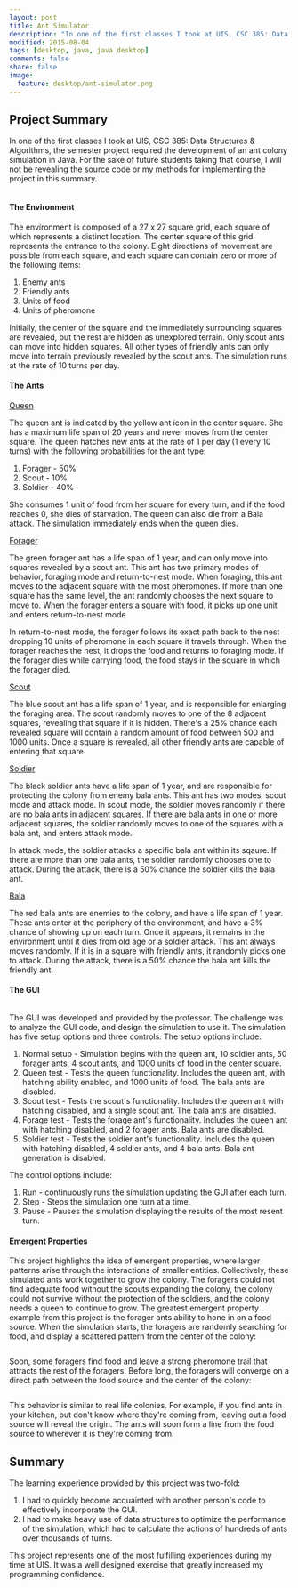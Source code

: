 ```yaml
---
layout: post
title: Ant Simulator
description: "In one of the first classes I took at UIS, CSC 385: Data Structures & Algorithms, the semester project required the development of an ant colony simulation in Java. For the sake of future students taking that course, I will not be revealing the source code or my methods for implementing the project in this summary."
modified: 2015-08-04
tags: [desktop, java, java desktop]
comments: false
share: false
image:
  feature: desktop/ant-simulator.png
---
```


## Project Summary

In one of the first classes I took at UIS, CSC 385: Data Structures & Algorithms, the semester project required the development of an ant colony simulation in Java. For the sake of future students taking that course, I will not be revealing the source code or my methods for implementing the project in this summary.

<figure style="text-align: center">
    <img src="{{ site.url }}/images/desktop/ant-colony.png" alt="">
</figure>

#### The Environment

The environment is composed of a 27 x 27 square grid, each square of which represents a distinct location. The center square of this grid represents the entrance to the colony. Eight directions of movement are possible from each square, and each square can contain zero or more of the following items:

1. Enemy ants
2. Friendly ants
3. Units of food
4. Units of pheromone

Initially, the center of the square and the immediately surrounding squares are revealed, but the rest are hidden as unexplored terrain. Only scout ants can move into hidden squares. All other types of friendly ants can only move into terrain previously revealed by the scout ants. The simulation runs at the rate of 10 turns per day.

#### The Ants

<u>Queen</u>

The queen ant is indicated by the yellow ant icon in the center square. She has a maximum life span of 20 years and never moves from the center square. The queen hatches new ants at the rate of 1 per day (1 every 10 turns) with the following probabilities for the ant type:

1. Forager - 50%
2. Scout - 10%
3. Soldier - 40%

She consumes 1 unit of food from her square for every turn, and if the food reaches 0, she dies of starvation. The queen can also die from a Bala attack. The simulation immediately ends when the queen dies.

<u>Forager</u>

The green forager ant has a life span of 1 year, and can only move into squares revealed by a scout ant. This ant has two primary modes of behavior, foraging mode and return-to-nest mode. When foraging, this ant moves to the adjacent square with the most pheromones. If more than one square has the same level, the ant randomly chooses the next square to move to. When the forager enters a square with food, it picks up one unit and enters return-to-nest mode.

In return-to-nest mode, the forager follows its exact path back to the nest dropping 10 units of pheromone in each square it travels through. When the forager reaches the nest, it drops the food and returns to foraging mode. If the forager dies while carrying food, the food stays in the square in which the forager died.

<u>Scout</u>

The blue scout ant has a life span of 1 year, and is responsible for enlarging the foraging area. The scout randomly moves to one of the 8 adjacent squares, revealing that square if it is hidden. There's a 25% chance each revealed square will contain a random amount of food between 500 and 1000 units. Once a square is revealed, all other friendly ants are capable of entering that square.

<u>Soldier</u>

The black soldier ants have a life span of 1 year, and are responsible for protecting the colony from enemy bala ants. This ant has two modes, scout mode and attack mode. In scout mode, the soldier moves randomly if there are no bala ants in adjacent squares. If there are bala ants in one or more adjacent squares, the soldier randomly moves to one of the squares with a bala ant, and enters attack mode.

In attack mode, the soldier attacks a specific bala ant within its sqaure. If there are more than one bala ants, the soldier randomly chooses one to attack. During the attack, there is a 50% chance the soldier kills the bala ant.

<u>Bala</u>

The red bala ants are enemies to the colony, and have a life span of 1 year. These ants enter at the periphery of the environment, and have a 3% chance of showing up on each turn. Once it appears, it remains in the environment until it dies from old age or a soldier attack. This ant always moves randomly. If it is in a square with friendly ants, it randomly picks one to attack. During the attack, there is a 50% chance the bala ant kills the friendly ant.

#### The GUI

<figure style="text-align: center">
    <img src="{{ site.url }}/images/desktop/ant-start-screen.png" alt="">
</figure>

The GUI was developed and provided by the professor. The challenge was to analyze the GUI code, and design the simulation to use it. The simulation has five setup options and three controls. The setup options include:

1. Normal setup - Simulation begins with the queen ant, 10 soldier ants, 50 forager ants, 4 scout ants, and 1000 units of food in the center square.
2. Queen test - Tests the queen functionality. Includes the queen ant, with hatching ability enabled, and 1000 units of food. The bala ants are disabled.
3. Scout test - Tests the scout's functionality. Includes the queen ant with hatching disabled, and a single scout ant. The bala ants are disabled.
4. Forage test - Tests the forage ant's functionality. Includes the queen ant with hatching disabled, and 2 forager ants. Bala ants are disabled.
5. Soldier test - Tests the soldier ant's functionality. Includes the queen with hatching disabled, 4 soldier ants, and 4 bala ants. Bala ant generation is disabled.

The control options include:

1. Run - continuously runs the simulation updating the GUI after each turn.
2. Step - Steps the simulation one turn at a time.
3. Pause - Pauses the simulation displaying the results of the most resent turn.

#### Emergent Properties

This project highlights the idea of emergent properties, where larger patterns arise through the interactions of smaller entities. Collectively, these simulated ants work together to grow the colony. The foragers could not find adequate food without the scouts expanding the colony, the colony could not survive without the protection of the soldiers, and the colony needs a queen to continue to grow. The greatest emergent property example from this project is the forager ants ability to hone in on a food source. When the simulation starts, the foragers are randomly searching for food, and display a scattered pattern from the center of the colony:

<figure style="text-align: center">
    <img src="{{ site.url }}/images/desktop/scattered-ants.png" alt="">
</figure>

Soon, some foragers find food and leave a strong pheromone trail that attracts the rest of the foragers. Before long, the foragers will converge on a direct path between the food source and the center of the colony:

<figure style="text-align: center">
    <img src="{{ site.url }}/images/desktop/organized-foragers.png" alt="">
</figure>

This behavior is similar to real life colonies. For example, if you find ants in your kitchen, but don't know where they're coming from, leaving out a food source will reveal the origin. The ants will soon form a line from the food source to wherever it is they're coming from.

## Summary

The learning experience provided by this project was two-fold:

1. I had to quickly become acquainted with another person's code to effectively incorporate the GUI.
2. I had to make heavy use of data structures to optimize the performance of the simulation, which had to calculate the actions of hundreds of ants over thousands of turns.

This project represents one of the most fulfilling experiences during my time at UIS. It was a well designed exercise that greatly increased my programming confidence.
